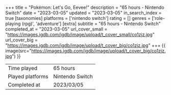+++
title = "Pokémon: Let's Go, Eevee!"
description = "65 hours - Nintendo Switch"
date = "2023-03-05"
updated = "2023-03-05"
in_search_index = true
[taxonomies]
platforms = ['nintendo switch']
rating = []
genres = ['role-playing (rpg)', 'adventure']
[extra]
subtitle = "65 hours - Nintendo Switch"
completed_at = "2023-03-05"
url_cover_small = "https://images.igdb.com/igdb/image/upload/t_cover_small/co1zjz.jpg"
url_cover_big = "https://images.igdb.com/igdb/image/upload/t_cover_big/co1zjz.jpg"
+++
{{ image(src="https://images.igdb.com/igdb/image/upload/t_cover_big/co1zjz.jpg") }}

|              |            |
| ------------ | ---------- |
| Time played  | 65 hours |
| Played platforms    | Nintendo Switch |
| Completed at | 2023/03/05 |

